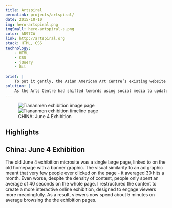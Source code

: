 ```yaml
---
title: Artspiral
permalink: projects/artspiral/
date: 2015-10-10
img: hero-artspiral.png
imgSmall: hero-artspiral-s.png
color: AD97CA
link: http://artspiral.org
stack: HTML, CSS
technology:
    - HTML
    - CSS
    - jQuery
    - Git
    
brief: | 
    To put it gently, the Asian American Art Centre’s existing website was a mess. The navigation was confusing and inconsistent between pages, leading to a high bounce rate. Important content was buried deep in submenus, and dynamic content hadn’t been updated in years.
solution: |
    As the Arts Centre had shifted towards using social media to update its audience, I chose to build a responsive, mostly static site that focused on the major accomplishments in the organization’s history. I worked with the organization’s executive director to rewrite the content and designed several unique templates to fit the wide variety of content. The results of the redesign were immediate - the average pages per session and session length doubled and the bounce rate dropped from 70% to 40%.
---
```

<figure class="projects__img-wrapper row full-width" style="background-color: #{{ page.color }}">
        <div class="projects__half">
            <img class="projects__img" src="{{ imgurl }}/img/artspiral-isotope.png" alt="Tiananmen exhibition image page">
        </div>
        <div class="projects__half">
            <img class="projects__img" src="{{ imgurl }}/img/artspiral-tiananmentimeline2.png" alt="Tiananmen exhibition timeline page">
        </div>
    <figcaption class="projects__caption">
    CHINA: June 4 Exhibition
    </figcaption>
</figure>

<div class="row">
    <section class="text-block">
        <h2>Highlights</h2>
        <h2 class="subheading">China: June 4 Exhibition</h2>
        <p>The old June 4 exhibition microsite was a single large page, linked to on the old homepage with a banner graphic. The visual similarity to an ad graphic meant that very few people ever clicked on the page - it averaged 30 hits a month. Even worse, despite the density of content, people only spent an average of 40 seconds on the whole page. I restructured the content to create a more interactive online exhibition, designed to engage viewers more meaningfully. As a result, viewers now spend about 5 minutes on average browsing the the exhibition pages.</p>
    </section>
</div>
